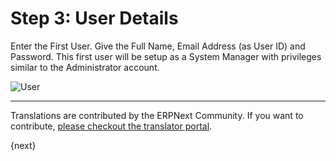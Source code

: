 # Step 3: User Details

Enter the First User. Give the Full Name, Email Address (as User ID) and Password. This first user will be setup as a System Manager with privileges similar to the Administrator account.

<img alt="User" class="screenshot" src="/docs/assets/img/setup-wizard/step-3.png">

---

Translations are contributed by the ERPNext Community. If you want to contribute, [please checkout the translator portal](https://translate.erpnext.com).

{next}
